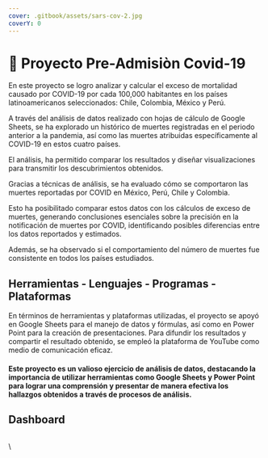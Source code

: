 ```yaml
---
cover: .gitbook/assets/sars-cov-2.jpg
coverY: 0
---
```


# 🦠 Proyecto Pre-Admisiòn Covid-19

En este proyecto se logro analizar y calcular el exceso de mortalidad causado por COVID-19 por cada 100,000 habitantes en los países latinoamericanos seleccionados: Chile, Colombia, México y Perú.&#x20;

A través del análisis de datos realizado con hojas de cálculo de Google Sheets, se ha explorado un histórico de muertes registradas en el periodo anterior a la pandemia, así como las muertes atribuidas específicamente al COVID-19 en estos cuatro países.

El análisis, ha permitido comparar los resultados y diseñar visualizaciones para transmitir los descubrimientos obtenidos.&#x20;

Gracias a técnicas de análisis, se ha evaluado cómo se comportaron las muertes reportadas por COVID en México, Perú, Chile y Colombia.&#x20;

Esto ha posibilitado comparar estos datos con los cálculos de exceso de muertes, generando conclusiones esenciales sobre la precisión en la notificación de muertes por COVID, identificando posibles diferencias entre los datos reportados y estimados.&#x20;

Además, se ha observado si el comportamiento del número de muertes fue consistente en todos los países estudiados.

## Herramientas - Lenguajes - Programas - Plataformas

En términos de herramientas y plataformas utilizadas, el proyecto se apoyó en Google Sheets para el manejo de datos y fórmulas, así como en Power Point para la creación de presentaciones. Para difundir los resultados y compartir el resultado obtenido, se empleó la plataforma de YouTube como medio de comunicación eficaz.

#### Este proyecto es un valioso ejercicio de análisis de datos, destacando la importancia de utilizar herramientas como Google Sheets y Power Point para lograr una comprensión y presentar de manera efectiva los hallazgos obtenidos a través de procesos de análisis.

## Dashboard



<figure><img src=".gitbook/assets/Dashboard Proyecto Pre-Admisión.png" alt=""><figcaption></figcaption></figure>

\
